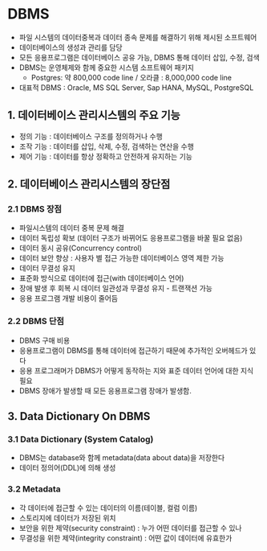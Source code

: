 # DBMS
- 파일 시스템의 데이터중복과 데이터 종속 문제를 해결하기 위해 제시된 소프트웨어
- 데이터베이스의 생성과 관리를 담당
- 모든 응용프로그램은 데이터베이스 공유 가능, DBMS 통해 데이터 삽입, 수정, 검색
- DBMS는 운영체제와 함께 중요한 시스템 소프트웨어 패키지 
  - Postgres: 약 800,000 code line / 오라클 : 8,000,000 code line
- 대표적 DBMS : Oracle, MS SQL Server, Sap HANA, MySQL, PostgreSQL

## 1. 데이터베이스 관리시스템의 주요 기능
- 정의 기능 : 데이터베이스 구조를 정의하거나 수행 <CAD>
- 조작 기능 : 데이터를 삽입, 삭제, 수정, 검색하는 연산을 수행
- 제어 기능 : 데이터를 항상 정확하고 안전하게 유지하는 기능

## 2. 데이터베이스 관리시스템의 장단점
### 2.1 DBMS 장점
  - 파일시스템의 데이터 중복 문제 해결
  - 데이터 독립성 확보 (데이터 구조가 바뀌어도 응용프로그램을 바꿀 필요 없음)
  - 데이터 동시 공유(Concurrency control)
  - 데이터 보안 향상 : 사용자 별 접근 가능한 데이터베이스 영역 제한 가능
  - 데이터 무결성 유지
  - 표준화 방식으로 데이터에 접근(with 데이터베이스 언어)
  - 장애 발생 후 회복 시 데이터 일관성과 무결성 유지 - 트랜잭션 가능
  - 응용 프로그램 개발 비용이 줄어듬
  
### 2.2 DBMS 단점
  - DBMS 구매 비용
  - 응용프로그램이 DBMS를 통해 데이터에 접근하기 때문에 추가적인 오버헤드가 있다
  - 응용 프로그래머가 DBMS가 어떻게 동작하는 지와 표준 데이터 언어에 대한 지식 필요
  - DBMS 장애가 발생할 때 모든 응용프로그램 장애가 발생함.
  
## 3. Data Dictionary On DBMS
### 3.1 Data Dictionary (System Catalog)
- DBMS는 database와 함께 metadata(data about data)을 저장한다
- 데이터 정의어(DDL)에 의해 생성
  
### 3.2 Metadata
- 각 데이터에 접근할 수 있는 데이터의 이름(테이블, 컬럼 이름)
- 스토리지에 데이터가 저장된 위치
- 보안을 위한 제약(security constraint) : 누가 어떤 데이터를 접근할 수 있나
- 무결성을 위한 제약(integrity constraint) : 어떤 값이 데이터에 유효한가
